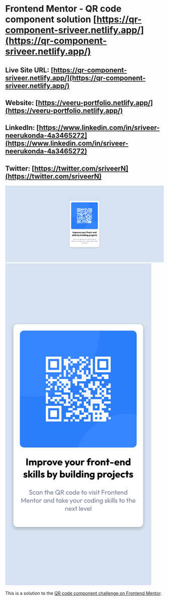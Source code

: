 # Frontend Mentor - QR code component solution [https://qr-component-sriveer.netlify.app/](https://qr-component-sriveer.netlify.app/)

## Live Site URL: [https://qr-component-sriveer.netlify.app/](https://qr-component-sriveer.netlify.app/)
## Website: [https://veeru-portfolio.netlify.app/](https://veeru-portfolio.netlify.app/)
## LinkedIn: [https://www.linkedin.com/in/sriveer-neerukonda-4a3465272](https://www.linkedin.com/in/sriveer-neerukonda-4a3465272)
## Twitter: [https://twitter.com/sriveerN](https://twitter.com/sriveerN)

![](./screenshot-desktop.png)
![](./screenshot-mobile.png)

This is a solution to the [QR code component challenge on Frontend Mentor](https://www.frontendmentor.io/challenges/qr-code-component-iux_sIO_H).